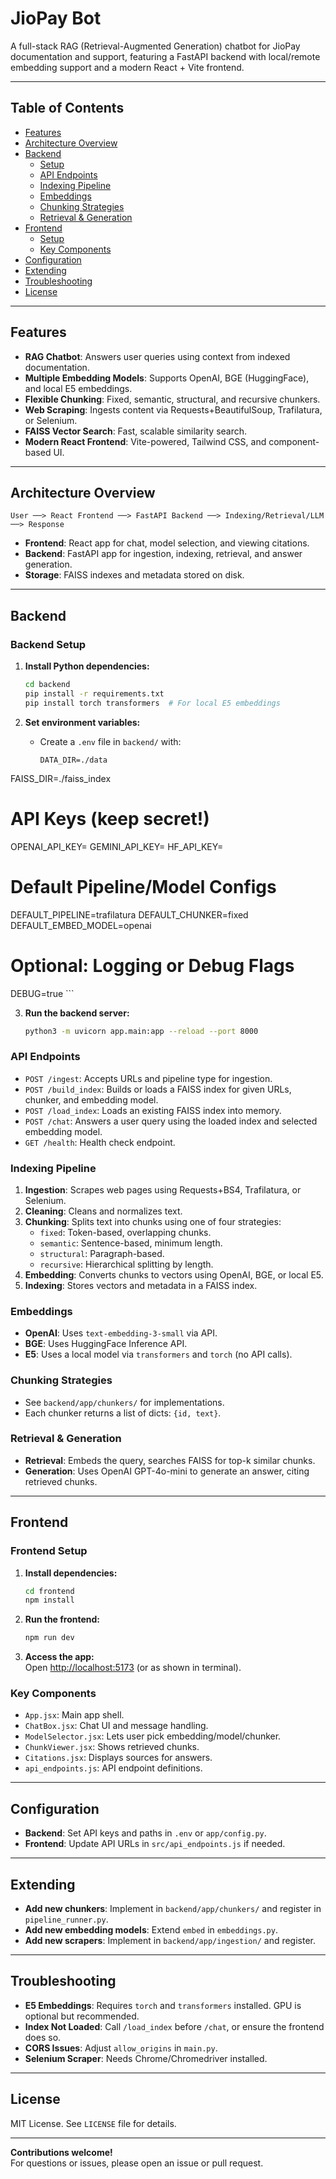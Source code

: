 # JioPay Bot

A full-stack RAG (Retrieval-Augmented Generation) chatbot for JioPay documentation and support, featuring a FastAPI backend with local/remote embedding support and a modern React + Vite frontend.

---

## Table of Contents

- [Features](#features)
- [Architecture Overview](#architecture-overview)
- [Backend](#backend)
  - [Setup](#backend-setup)
  - [API Endpoints](#api-endpoints)
  - [Indexing Pipeline](#indexing-pipeline)
  - [Embeddings](#embeddings)
  - [Chunking Strategies](#chunking-strategies)
  - [Retrieval & Generation](#retrieval--generation)
- [Frontend](#frontend)
  - [Setup](#frontend-setup)
  - [Key Components](#key-components)
- [Configuration](#configuration)
- [Extending](#extending)
- [Troubleshooting](#troubleshooting)
- [License](#license)

---

## Features

- **RAG Chatbot**: Answers user queries using context from indexed documentation.
- **Multiple Embedding Models**: Supports OpenAI, BGE (HuggingFace), and local E5 embeddings.
- **Flexible Chunking**: Fixed, semantic, structural, and recursive chunkers.
- **Web Scraping**: Ingests content via Requests+BeautifulSoup, Trafilatura, or Selenium.
- **FAISS Vector Search**: Fast, scalable similarity search.
- **Modern React Frontend**: Vite-powered, Tailwind CSS, and component-based UI.

---

## Architecture Overview

```
User ──> React Frontend ──> FastAPI Backend ──> Indexing/Retrieval/LLM ──> Response
```

- **Frontend**: React app for chat, model selection, and viewing citations.
- **Backend**: FastAPI app for ingestion, indexing, retrieval, and answer generation.
- **Storage**: FAISS indexes and metadata stored on disk.

---

## Backend

### Backend Setup

1. **Install Python dependencies:**
	```sh
	cd backend
	pip install -r requirements.txt
	pip install torch transformers  # For local E5 embeddings
	```

2. **Set environment variables:**
	- Create a `.env` file in `backend/` with:
	  ```
	  DATA_DIR=./data
FAISS_DIR=./faiss_index

# API Keys (keep secret!)
OPENAI_API_KEY=
GEMINI_API_KEY=
HF_API_KEY=

# Default Pipeline/Model Configs
DEFAULT_PIPELINE=trafilatura
DEFAULT_CHUNKER=fixed
DEFAULT_EMBED_MODEL=openai

# Optional: Logging or Debug Flags
DEBUG=true
	  ```

3. **Run the backend server:**
	```sh
	python3 -m uvicorn app.main:app --reload --port 8000
	```

### API Endpoints

- `POST /ingest`: Accepts URLs and pipeline type for ingestion.
- `POST /build_index`: Builds or loads a FAISS index for given URLs, chunker, and embedding model.
- `POST /load_index`: Loads an existing FAISS index into memory.
- `POST /chat`: Answers a user query using the loaded index and selected embedding model.
- `GET /health`: Health check endpoint.

### Indexing Pipeline

1. **Ingestion**: Scrapes web pages using Requests+BS4, Trafilatura, or Selenium.
2. **Cleaning**: Cleans and normalizes text.
3. **Chunking**: Splits text into chunks using one of four strategies:
	- `fixed`: Token-based, overlapping chunks.
	- `semantic`: Sentence-based, minimum length.
	- `structural`: Paragraph-based.
	- `recursive`: Hierarchical splitting by length.
4. **Embedding**: Converts chunks to vectors using OpenAI, BGE, or local E5.
5. **Indexing**: Stores vectors and metadata in a FAISS index.

### Embeddings

- **OpenAI**: Uses `text-embedding-3-small` via API.
- **BGE**: Uses HuggingFace Inference API.
- **E5**: Uses a local model via `transformers` and `torch` (no API calls).

### Chunking Strategies

- See `backend/app/chunkers/` for implementations.
- Each chunker returns a list of dicts: `{id, text}`.

### Retrieval & Generation

- **Retrieval**: Embeds the query, searches FAISS for top-k similar chunks.
- **Generation**: Uses OpenAI GPT-4o-mini to generate an answer, citing retrieved chunks.

---

## Frontend

### Frontend Setup

1. **Install dependencies:**
	```sh
	cd frontend
	npm install
	```

2. **Run the frontend:**
	```sh
	npm run dev
	```

3. **Access the app:**  
	Open [http://localhost:5173](http://localhost:5173) (or as shown in terminal).

### Key Components

- `App.jsx`: Main app shell.
- `ChatBox.jsx`: Chat UI and message handling.
- `ModelSelector.jsx`: Lets user pick embedding/model/chunker.
- `ChunkViewer.jsx`: Shows retrieved chunks.
- `Citations.jsx`: Displays sources for answers.
- `api_endpoints.js`: API endpoint definitions.

---

## Configuration

- **Backend**: Set API keys and paths in `.env` or `app/config.py`.
- **Frontend**: Update API URLs in `src/api_endpoints.js` if needed.

---

## Extending

- **Add new chunkers**: Implement in `backend/app/chunkers/` and register in `pipeline_runner.py`.
- **Add new embedding models**: Extend `embed` in `embeddings.py`.
- **Add new scrapers**: Implement in `backend/app/ingestion/` and register.

---

## Troubleshooting

- **E5 Embeddings**: Requires `torch` and `transformers` installed. GPU is optional but recommended.
- **Index Not Loaded**: Call `/load_index` before `/chat`, or ensure the frontend does so.
- **CORS Issues**: Adjust `allow_origins` in `main.py`.
- **Selenium Scraper**: Needs Chrome/Chromedriver installed.

---

## License

MIT License. See `LICENSE` file for details.

---

**Contributions welcome!**  
For questions or issues, please open an issue or pull request.
